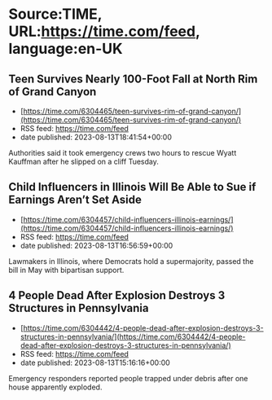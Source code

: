 # Source:TIME, URL:https://time.com/feed, language:en-UK

## Teen Survives Nearly 100-Foot Fall at North Rim of Grand Canyon
 - [https://time.com/6304465/teen-survives-rim-of-grand-canyon/](https://time.com/6304465/teen-survives-rim-of-grand-canyon/)
 - RSS feed: https://time.com/feed
 - date published: 2023-08-13T18:41:54+00:00

Authorities said it took emergency crews two hours to rescue Wyatt Kauffman after he slipped on a cliff Tuesday.

## Child Influencers in Illinois Will Be Able to Sue if Earnings Aren’t Set Aside
 - [https://time.com/6304457/child-influencers-illinois-earnings/](https://time.com/6304457/child-influencers-illinois-earnings/)
 - RSS feed: https://time.com/feed
 - date published: 2023-08-13T16:56:59+00:00

Lawmakers in Illinois, where Democrats hold a supermajority, passed the bill in May with bipartisan support.

## 4 People Dead After Explosion Destroys 3 Structures in Pennsylvania
 - [https://time.com/6304442/4-people-dead-after-explosion-destroys-3-structures-in-pennsylvania/](https://time.com/6304442/4-people-dead-after-explosion-destroys-3-structures-in-pennsylvania/)
 - RSS feed: https://time.com/feed
 - date published: 2023-08-13T15:16:16+00:00

Emergency responders reported people trapped under debris after one house apparently exploded.

